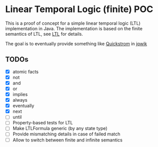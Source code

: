 # Linear Temporal Logic (finite) POC

This is a proof of concept for a simple linear temporal logic (LTL) implementation in Java. 
The implementation is based on the finite semantics of LTL, 
see [LTL](./src/main/java/ltlf/LTL.java) for details.

The goal is to eventually provide something like [Quickstrom](https://quickstrom.io/) in [jqwik](https://jqwik.net/)

## TODOs

- [x] atomic facts
- [x] not
- [x] and
- [x] or
- [x] implies
- [x] always
- [x] eventually
- [x] next
- [ ] until
- [ ] Property-based tests for LTL
- [ ] Make LTLFormula generic (by any state type)
- [ ] Provide mismatching details in case of failed match
- [ ] Allow to switch between finite and infinite semantics